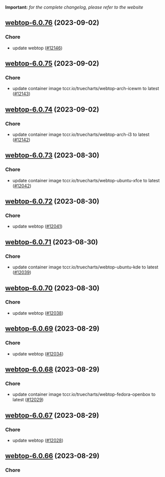 **Important:**
*for the complete changelog, please refer to the website*




## [webtop-6.0.76](https://github.com/truecharts/charts/compare/webtop-6.0.75...webtop-6.0.76) (2023-09-02)

### Chore

- update webtop ([#12146](https://github.com/truecharts/charts/issues/12146))
  
  


## [webtop-6.0.75](https://github.com/truecharts/charts/compare/webtop-6.0.74...webtop-6.0.75) (2023-09-02)

### Chore

- update container image tccr.io/truecharts/webtop-arch-icewm to latest ([#12143](https://github.com/truecharts/charts/issues/12143))
  
  


## [webtop-6.0.74](https://github.com/truecharts/charts/compare/webtop-6.0.73...webtop-6.0.74) (2023-09-02)

### Chore

- update container image tccr.io/truecharts/webtop-arch-i3 to latest ([#12142](https://github.com/truecharts/charts/issues/12142))
  
  


## [webtop-6.0.73](https://github.com/truecharts/charts/compare/webtop-6.0.72...webtop-6.0.73) (2023-08-30)

### Chore

- update container image tccr.io/truecharts/webtop-ubuntu-xfce to latest ([#12042](https://github.com/truecharts/charts/issues/12042))
  
  


## [webtop-6.0.72](https://github.com/truecharts/charts/compare/webtop-6.0.71...webtop-6.0.72) (2023-08-30)

### Chore

- update webtop ([#12041](https://github.com/truecharts/charts/issues/12041))
  
  


## [webtop-6.0.71](https://github.com/truecharts/charts/compare/webtop-6.0.70...webtop-6.0.71) (2023-08-30)

### Chore

- update container image tccr.io/truecharts/webtop-ubuntu-kde to latest ([#12039](https://github.com/truecharts/charts/issues/12039))
  
  


## [webtop-6.0.70](https://github.com/truecharts/charts/compare/webtop-6.0.69...webtop-6.0.70) (2023-08-30)

### Chore

- update webtop ([#12038](https://github.com/truecharts/charts/issues/12038))
  
  


## [webtop-6.0.69](https://github.com/truecharts/charts/compare/webtop-6.0.68...webtop-6.0.69) (2023-08-29)

### Chore

- update webtop ([#12034](https://github.com/truecharts/charts/issues/12034))
  
  


## [webtop-6.0.68](https://github.com/truecharts/charts/compare/webtop-6.0.67...webtop-6.0.68) (2023-08-29)

### Chore

- update container image tccr.io/truecharts/webtop-fedora-openbox to latest ([#12029](https://github.com/truecharts/charts/issues/12029))
  
  


## [webtop-6.0.67](https://github.com/truecharts/charts/compare/webtop-6.0.66...webtop-6.0.67) (2023-08-29)

### Chore

- update webtop ([#12028](https://github.com/truecharts/charts/issues/12028))
  
  


## [webtop-6.0.66](https://github.com/truecharts/charts/compare/webtop-6.0.65...webtop-6.0.66) (2023-08-29)

### Chore
